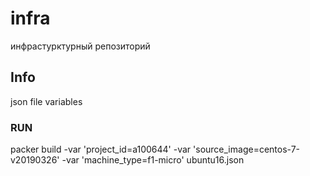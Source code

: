 # infra
инфрастурктурный репозиторий

## Info
json file variables

### RUN
packer build -var 'project_id=a100644' -var 'source_image=centos-7-v20190326' -var 'machine_type=f1-micro' ubuntu16.json
